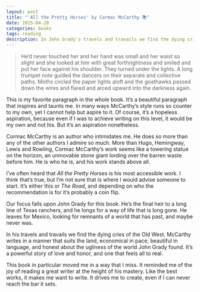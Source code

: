 ```yaml
---
layout: post
title: "'All the Pretty Horses' by Cormac McCarthy 📚"
date: 2015-04-20
categories: books
tags: reading
description: In John Grady's travels and travails we find the dying cries of the Old West.
---
```

> He’d never touched her and her hand was small and her waist so slight and she looked at him with great forthrightness and smiled and put her face against his shoulder. They turned under the lights. A long trumpet note guided the dancers on their separate and collective paths. Moths circled the paper lights aloft and the goathawks passed down the wires and flared and arced upward into the darkness again.

This is my favorite paragraph in the whole book. It’s a beautiful paragraph that inspires and taunts me. In many ways McCarthy’s style runs so counter to my own, yet I cannot help but aspire to it. Of course, it’s a hopeless aspiration, because even if I was to achieve writing on this level, it would be my own and not his. But it’s an aspiration nonetheless.

Cormac McCarthy is an author who intimidates me. He does so more than any of the other authors I admire so much. More than Hugo, Hemingway, Lewis and Rowling, Cormac McCarthy’s work seems like a towering statue on the horizon, an unmovable stone giant lording over the barren waste before him. He is who he is, and his work stands above all.

I’ve often heard that *All the Pretty Horses* is his most accessible work. I think that’s true, but I’m not sure that is where I would advise someone to start. It’s either this or *The Road*, and depending on who the recommendation is for it’s probably a coin flip.

Our focus falls upon John Grady for this book. He’s the final heir to a long line of Texas ranchers, and he longs for a way of life that is long gone. He leaves for Mexico, looking for remnants of a world that has past, and maybe never was.

In his travels and travails we find the dying cries of the Old West. McCarthy writes in a manner that suits the land, economical in pace, beautiful in language, and honest about the ugliness of the world John Grady found. It’s a powerful story of love and honor, and one that feels all to real.

This book in particular moved me in a way that I miss. It reminded me of the joy of reading a great writer at the height of his mastery. Like the best works, it makes me want to write. It drives me to create, even if I can never reach the bar it sets.
